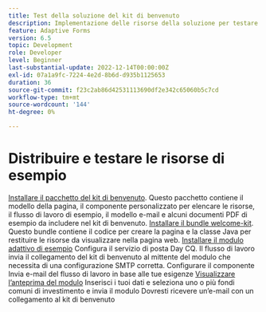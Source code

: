 ```yaml
---
title: Test della soluzione del kit di benvenuto
description: Implementazione delle risorse della soluzione per testare la soluzione
feature: Adaptive Forms
version: 6.5
topic: Development
role: Developer
level: Beginner
last-substantial-update: 2022-12-14T00:00:00Z
exl-id: 07a1a9fc-7224-4e2d-8b6d-d935b1125653
duration: 36
source-git-commit: f23c2ab86d42531113690df2e342c65060b5c7cd
workflow-type: tm+mt
source-wordcount: '144'
ht-degree: 0%

---
```


# Distribuire e testare le risorse di esempio

[Installare il pacchetto del kit di benvenuto](assets/welcomekit.zip). Questo pacchetto contiene il modello della pagina, il componente personalizzato per elencare le risorse, il flusso di lavoro di esempio, il modello e-mail e alcuni documenti PDF di esempio da includere nel kit di benvenuto.
[Installare il bundle welcome-kit](assets/welcomekit.core-1.0.0-SNAPSHOT.jar). Questo bundle contiene il codice per creare la pagina e la classe Java per restituire le risorse da visualizzare nella pagina web.
[Installare il modulo adattivo di esempio](assets/account-openeing-form.zip)
Configura il servizio di posta Day CQ. Il flusso di lavoro invia il collegamento del kit di benvenuto al mittente del modulo che necessita di una configurazione SMTP corretta.
Configurare il componente Invia e-mail del flusso di lavoro in base alle tue esigenze
[Visualizzare l’anteprima del modulo](http://localhost:4502/content/dam/formsanddocuments/co-operators/accountopeningform/jcr:content?wcmmode=disabled)
Inserisci i tuoi dati e seleziona uno o più fondi comuni di investimento e invia il modulo Dovresti ricevere un’e-mail con un collegamento al kit di benvenuto
